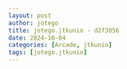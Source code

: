 ```yaml
---
layout: post
author: jotego
title: jotego.jtkunio - d2f3856
date: 2024-10-04
categories: [Arcade, jtkunio]
tags: [jotego.jtkunio]
---
```


